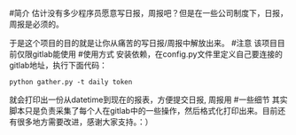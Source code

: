 #简介
估计没有多少程序员愿意写日报，周报吧？但是在一些公司制度下，日报，周报是必须的。

于是这个项目的目的就是让你从痛苦的写日报/周报中解放出来。
#注意
该项目目前仅限gitlab能使用
#使用方式
安装依赖，在config.py文件里定义自己要连接的gitlab地址，执行下面代码：
```
python gather.py -t daily token
```
就会打印出一份从datetime到现在的报表，方便提交日报, 周报用
#一些细节
其实脚本只是负责采集了每个人在gitlab中的一些操作，然后格式化打印出来。目前还有很多地方需要改进，感谢大家支持。：）
